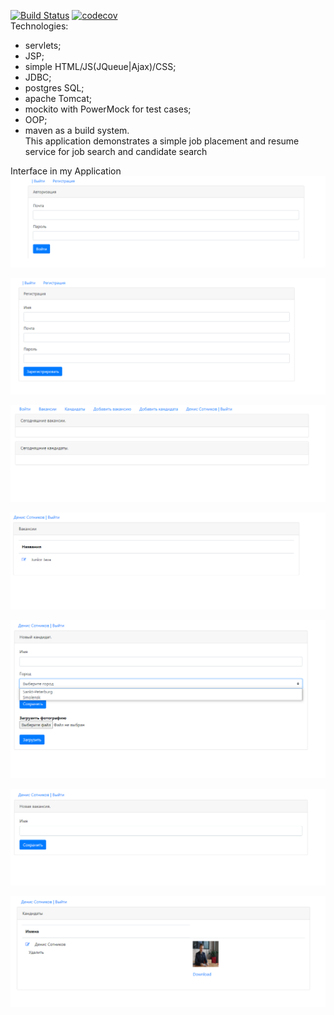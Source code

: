 [![Build Status](https://travis-ci.org/Denis-Sotnikov/job4j_dreamjob.svg?branch=master)](https://travis-ci.org/Denis-Sotnikov/job4j_design)
[![codecov](https://codecov.io/gh/Denis-Sotnikov/job4j_dreamjob/branch/master/graph/badge.svg?token=LS9NXI1AWS)](https://codecov.io/gh/Denis-Sotnikov/job4j_design) <br>
Technologies:<br>
 - servlets;<br>
 - JSP;<br>
 - simple HTML/JS(JQueue|Ajax)/CSS;<br>
 - JDBC;<br>
 - postgres SQL;<br>
 - apache Tomcat;<br>
 - mockito with PowerMock for test cases;<br>
 - OOP;<br>
 - maven as a build system.<br>
This application demonstrates a simple job placement and resume service for job search and candidate search<br>

Interface in my Application
![ScreenShot](images/1.png)

![ScreenShot](images/2.png)

![ScreenShot](images/3.png)

![ScreenShot](images/4.png)

![ScreenShot](images/5.png)

![ScreenShot](images/6.png)

![ScreenShot](images/7.png)